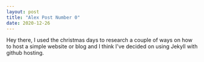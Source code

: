 ```yaml
---
layout: post
title: "Alex Post Number 0"
date: 2020-12-26
---
```



Hey there,
I used the christmas days to research a couple of ways on how to host a simple website or blog and I think I've decided on using Jekyll with github hosting. 
